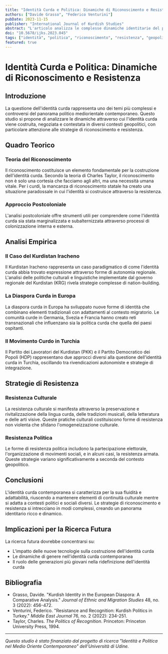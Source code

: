 ```yaml
---
title: "Identità Curda e Politica: Dinamiche di Riconoscimento e Resistenza"
authors: ["Davide Grasso", "Federico Venturini"]
pubDate: 2023-11-15
publisher: "International Journal of Kurdish Studies"
abstract: "L'articolo analizza le complesse dinamiche identitarie del popolo curdo nel contesto politico contemporaneo, esaminando come le rivendicazioni di riconoscimento si intreccino con strategie di resistenza culturale e politica. Attraverso un approccio multidisciplinare che combina studi politici, antropologia culturale e teoria postcoloniale, la ricerca evidenzia le diverse modalità attraverso cui l'identità curda viene costruita, negoziata e contestata in diversi contesti geopolitici."
doi: "10.5678/ijks.2023.045"
tags: ["identità", "politica", "riconoscimento", "resistenza", "geopolitica"]
featured: true
---
```


# Identità Curda e Politica: Dinamiche di Riconoscimento e Resistenza

## Introduzione

La questione dell'identità curda rappresenta uno dei temi più complessi e controversi del panorama politico mediorientale contemporaneo. Questo studio si propone di analizzare le dinamiche attraverso cui l'identità curda viene costruita, negoziata e contestata in diversi contesti geopolitici, con particolare attenzione alle strategie di riconoscimento e resistenza.

## Quadro Teorico

### Teoria del Riconoscimento

Il riconoscimento costituisce un elemento fondamentale per la costruzione dell'identità curda. Secondo la teoria di Charles Taylor, il riconoscimento non è solo una cortesia che facciamo agli altri, ma una necessità umana vitale. Per i curdi, la mancanza di riconoscimento statale ha creato una situazione paradossale in cui l'identità si costruisce attraverso la resistenza.

### Approccio Postcoloniale

L'analisi postcoloniale offre strumenti utili per comprendere come l'identità curda sia stata marginalizzata e subalternizzata attraverso processi di colonizzazione interna e esterna.

## Analisi Empirica

### Il Caso del Kurdistan Iracheno

Il Kurdistan Iracheno rappresenta un caso paradigmatico di come l'identità curda abbia trovato espressione attraverso forme di autonomia regionale. L'analisi delle politiche culturali e linguistiche implementate dal governo regionale del Kurdistan (KRG) rivela strategie complesse di nation-building.

### La Diaspora Curda in Europa

La diaspora curda in Europa ha sviluppato nuove forme di identità che combinano elementi tradizionali con adattamenti al contesto migratorio. Le comunità curde in Germania, Svezia e Francia hanno creato reti transnazionali che influenzano sia la politica curda che quella dei paesi ospitanti.

### Il Movimento Curdo in Turchia

Il Partito dei Lavoratori del Kurdistan (PKK) e il Partito Democratico dei Popoli (HDP) rappresentano due approcci diversi alla questione dell'identità curda in Turchia, oscillando tra rivendicazioni autonomiste e strategie di integrazione.

## Strategie di Resistenza

### Resistenza Culturale

La resistenza culturale si manifesta attraverso la preservazione e rivitalizzazione della lingua curda, delle tradizioni musicali, della letteratura e delle arti visive. Queste pratiche culturali costituiscono forme di resistenza non violenta che sfidano l'omogeneizzazione culturale.

### Resistenza Politica

Le forme di resistenza politica includono la partecipazione elettorale, l'organizzazione di movimenti sociali, e in alcuni casi, la resistenza armata. Queste strategie variano significativamente a seconda del contesto geopolitico.

## Conclusioni

L'identità curda contemporanea si caratterizza per la sua fluidità e adattabilità, riuscendo a mantenere elementi di continuità culturale mentre si adatta a contesti politici e sociali diversi. Le strategie di riconoscimento e resistenza si intrecciano in modi complessi, creando un panorama identitario ricco e dinamico.

## Implicazioni per la Ricerca Futura

La ricerca futura dovrebbe concentrarsi su:
- L'impatto delle nuove tecnologie sulla costruzione dell'identità curda
- Le dinamiche di genere nell'identità curda contemporanea
- Il ruolo delle generazioni più giovani nella ridefinizione dell'identità curda

## Bibliografia

- Grasso, Davide. "Kurdish Identity in the European Diaspora: A Comparative Analysis." *Journal of Ethnic and Migration Studies* 48, no. 3 (2022): 456-472.
- Venturini, Federico. "Resistance and Recognition: Kurdish Politics in Turkey." *Middle East Journal* 76, no. 2 (2022): 234-251.
- Taylor, Charles. *The Politics of Recognition*. Princeton: Princeton University Press, 1994.

---

*Questo studio è stato finanziato dal progetto di ricerca "Identità e Politica nel Medio Oriente Contemporaneo" dell'Università di Udine.*
